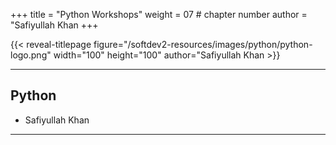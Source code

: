 +++
title = "Python Workshops"
weight = 07 # chapter number
author = "Safiyullah Khan
+++

{{< reveal-titlepage figure="/softdev2-resources/images/python/python-logo.png" 
    width="100" height="100" author="Safiyullah Khan >}}
  
---

## Python

- Safiyullah Khan



---
